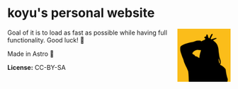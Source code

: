 # koyu's personal website

<img src="static/avatar.png" height="120" align="right">

Goal of it is to load as fast as possible while having full functionality. Good luck! 👾

Made in Astro 🚀️

**License:** CC-BY-SA
